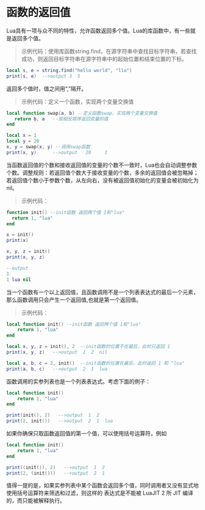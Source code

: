# 函数的返回值

Lua具有一项与众不同的特性，允许函数返回多个值。Lua的库函数中，有一些就是返回多个值。

>示例代码：使用库函数string.find，在源字符串中查找目标字符串，若查找成功，则返回目标字符串在源字符串中的起始位置和结束位置的下标。

```lua
local s, e = string.find("hello world", "llo")
print(s, e)  -->output 3  5
```

返回多个值时，值之间用“,”隔开。

>示例代码：定义一个函数，实现两个变量交换值

```lua
local function swap(a, b) --定义函数swap，实现两个变量交换值
   return b, a   --按相反顺序返回变量的值
end

local x = 1
local y = 20
x, y = swap(x, y) --调用swap函数
print(x, y)      -->output   20     1
```

当函数返回值的个数和接收返回值的变量的个数不一致时，Lua也会自动调整参数个数。调整规则：若返回值个数大于接收变量的个数，多余的返回值会被忽略掉；
若返回值个数小于参数个数，从左向右，没有被返回值初始化的变量会被初始化为nil。
>示例代码：

```lua
function init() --init函数 返回两个值 1和"lua"
  return 1, "lua"
end

x = init()
print(x)

x, y, z = init()
print(x, y, z)

--output
1
1 lua nil
```

当一个函数有一个以上返回值，且函数调用不是一个列表表达式的最后一个元素，那么函数调用只会产生一个返回值,也就是第一个返回值。

>示例代码：

```lua
local function init() --init函数 返回两个值 1和"lua"
    return 1, "lua"
end

local x, y, z = init(), 2  --init函数的位置不在最后，此时只返回 1
print(x, y, z)   -->output  1  2  nil

local a, b, c = 2, init()  --init函数的位置在最后，此时返回 1 和 "lua"
print(a, b, c)   -->output  2  1  lua
```

函数调用的实参列表也是一个列表表达式。考虑下面的例子：

```lua
local function init()
    return 1, "lua"
end

print(init(), 2)   -->output  1  2
print(2, init())   -->output  2  1  lua
```

如果你确保只取函数返回值的第一个值，可以使用括号运算符，例如

```lua
local function init()
    return 1, "lua"
end

print((init()), 2)   -->output  1  2
print(2, (init()))   -->output  2  1
```

值得一提的是，如果实参列表中某个函数会返回多个值，同时调用者又没有显式地使用括号运算符来筛选和过滤，则这样的
表达式是不能被 LuaJIT 2 所 JIT 编译的，而只能被解释执行。
